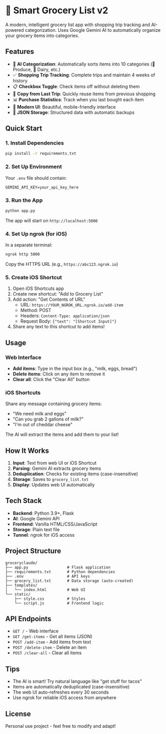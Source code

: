 # 🛒 Smart Grocery List v2

A modern, intelligent grocery list app with shopping trip tracking and AI-powered categorization. Uses Google Gemini AI to automatically organize your grocery items into categories.

## Features

- 🧠 **AI Categorization**: Automatically sorts items into 10 categories (🍎 Produce, 🥛 Dairy, etc.)
- ✅ **Shopping Trip Tracking**: Complete trips and maintain 4 weeks of history
- 📋 **Checkbox Toggle**: Check items off without deleting them
- 🔄 **Copy from Last Trip**: Quickly reuse items from previous shopping
- 📊 **Purchase Statistics**: Track when you last bought each item
- 🎨 **Modern UI**: Beautiful, mobile-friendly interface
- 💾 **JSON Storage**: Structured data with automatic backups

## Quick Start

### 1. Install Dependencies

```bash
pip install -r requirements.txt
```

### 2. Set Up Environment

Your `.env` file should contain:
```
GEMINI_API_KEY=your_api_key_here
```

### 3. Run the App

```bash
python app.py
```

The app will start on `http://localhost:5000`

### 4. Set Up ngrok (for iOS)

In a separate terminal:
```bash
ngrok http 5000
```

Copy the HTTPS URL (e.g., `https://abc123.ngrok.io`)

### 5. Create iOS Shortcut

1. Open iOS Shortcuts app
2. Create new shortcut: "Add to Grocery List"
3. Add action: "Get Contents of URL"
   - URL: `https://YOUR_NGROK_URL.ngrok.io/add-item`
   - Method: POST
   - Headers: `Content-Type: application/json`
   - Request Body: `{"text": "[Shortcut Input]"}`
4. Share any text to this shortcut to add items!

## Usage

### Web Interface

- **Add items**: Type in the input box (e.g., "milk, eggs, bread")
- **Delete items**: Click on any item to remove it
- **Clear all**: Click the "Clear All" button

### iOS Shortcuts

Share any message containing grocery items:
- "We need milk and eggs"
- "Can you grab 2 gallons of milk?"
- "I'm out of cheddar cheese"

The AI will extract the items and add them to your list!

## How It Works

1. **Input**: Text from web UI or iOS Shortcut
2. **Parsing**: Gemini AI extracts grocery items
3. **Deduplication**: Checks for existing items (case-insensitive)
4. **Storage**: Saves to `grocery_list.txt`
5. **Display**: Updates web UI automatically

## Tech Stack

- **Backend**: Python 3.9+, Flask
- **AI**: Google Gemini API
- **Frontend**: Vanilla HTML/CSS/JavaScript
- **Storage**: Plain text file
- **Tunnel**: ngrok for iOS access

## Project Structure

```
groceryclaude/
├── app.py                 # Flask application
├── requirements.txt       # Python dependencies
├── .env                   # API keys
├── grocery_list.txt       # Data storage (auto-created)
├── templates/
│   └── index.html         # Web UI
└── static/
    ├── style.css          # Styles
    └── script.js          # Frontend logic
```

## API Endpoints

- `GET /` - Web interface
- `GET /get-items` - Get all items (JSON)
- `POST /add-item` - Add items from text
- `POST /delete-item` - Delete an item
- `POST /clear-all` - Clear all items

## Tips

- The AI is smart! Try natural language like "get stuff for tacos"
- Items are automatically deduplicated (case-insensitive)
- The web UI auto-refreshes every 30 seconds
- Use ngrok for reliable iOS access from anywhere

## License

Personal use project - feel free to modify and adapt!
